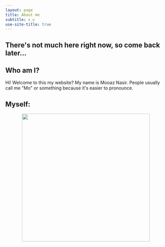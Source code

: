 ```yaml
---
layout: page
title: About me
subtitle: ಠ_ಠ
use-site-title: true
---
```

## There's not much here right now, so come back later...

## Who am I?
  Hi! Welcome to this my website? My name is Mooaz Nasir.
  People usually call me "Mo" or something because it's easier to pronounce.

## Myself:

<p align= "center">
<img width="400" height="400" src="https://media-exp1.licdn.com/dms/image/C5603AQEoDSv5k1h9bw/profile-displayphoto-shrink_200_200/0?e=1585180800&v=beta&t=ekvHw9twl2RBZqLITnbUQDYN_OJScNJKyVoMHmpXX18">
</p>
